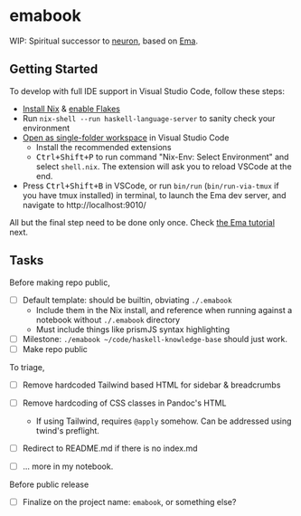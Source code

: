 # emabook

WIP: Spiritual successor to [neuron](https://neuron.zettel.page), based on [Ema](https://ema.srid.ca).

## Getting Started

To develop with full IDE support in Visual Studio Code, follow these steps:

- [Install Nix](https://nixos.org/download.html) & [enable Flakes](https://nixos.wiki/wiki/Flakes)
- Run `nix-shell --run haskell-language-server` to sanity check your environment 
- [Open as single-folder workspace](https://code.visualstudio.com/docs/editor/workspaces#_singlefolder-workspaces) in Visual Studio Code
    - Install the recommended extensions
    - <kbd>Ctrl+Shift+P</kbd> to run command "Nix-Env: Select Environment" and select `shell.nix`. The extension will ask you to reload VSCode at the end.
- Press <kbd>Ctrl+Shift+B</kbd> in VSCode, or run `bin/run` (`bin/run-via-tmux` if you have tmux installed) in terminal, to launch the Ema dev server, and navigate to http://localhost:9010/

All but the final step need to be done only once. Check [the Ema tutorial](https://ema.srid.ca/start/tutorial) next.

## Tasks

Before making repo public,

- [ ] Default template: should be builtin, obviating `./.emabook`
  - Include them in the Nix install, and reference when running against a notebook without `./.emabook` directory
  - Must include things like prismJS syntax highlighting
- [ ] Milestone: `./emabook ~/code/haskell-knowledge-base` should just work.
- [ ] Make repo public

To triage,

- [ ] Remove hardcoded Tailwind based HTML for sidebar & breadcrumbs
- [ ] Remove hardcoding of CSS classes in Pandoc's HTML
  - If using Tailwind, requires `@apply` somehow. Can be addressed using twind's preflight.
- [ ] Redirect to README.md if there is no index.md
- [ ] ... more in my notebook.


Before public release

- [ ] Finalize on the project name: `emabook`, or something else?